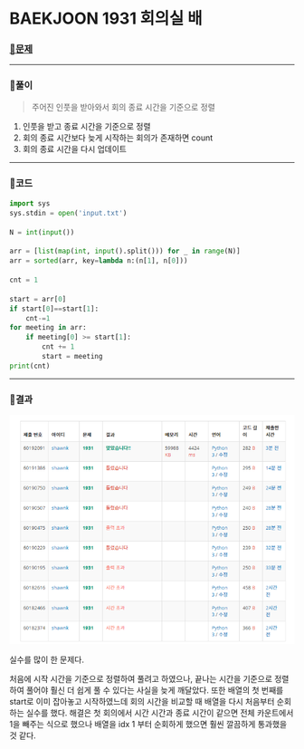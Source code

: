 # BAEKJOON 1931 회의실 배

### [🏸문제](https://www.acmicpc.net/problem/1931) 

<hr>



### 💊풀이

> 주어진 인풋을 받아와서 회의 종료 시간을 기준으로 정렬

1. 인풋을 받고 종료 시간을 기준으로 정렬
1. 회의 종료 시간보다 늦게 시작하는 회의가 존재하면 count 
1. 회의 종료 시간을 다시 업데이트

<hr>

### 📌코드

```python
import sys
sys.stdin = open('input.txt')

N = int(input())

arr = [list(map(int, input().split())) for _ in range(N)]
arr = sorted(arr, key=lambda n:(n[1], n[0]))

cnt = 1

start = arr[0]
if start[0]==start[1]:
    cnt-=1
for meeting in arr:
    if meeting[0] >= start[1]:
        cnt += 1
        start = meeting
print(cnt)
```

<hr>





### 🛀결과

![image-20230502175120327](image-20230502175120327.png)

실수를 많이 한 문제다.

처음에 시작 시간을 기준으로 정렬하여 풀려고 하였으나, 끝나는 시간을 기준으로 정렬하여 풀어야 훨신 더 쉽게 풀 수 있다는 사실을 늦게 깨달았다. 또한 배열의 첫 번째를 start로 이미 잡아놓고 시작하였느데 회의 시간을 비교할 때 배열을 다시 처음부터 순회하는 실수를 했다. 해결은 첫 회의에서 시간 시간과 종료 시간이 같으면 전체 카운트에서 1을 빼주는 식으로 했으나 배열을 idx 1 부터 순회하게 했으면 훨씬 깔끔하게 통과했을 것 같다.
